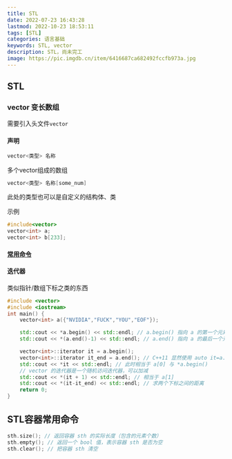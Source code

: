 ```yaml
---
title: STL
date: 2022-07-23 16:43:28
lastmod: 2022-10-23 18:53:11
tags: [STL]
categories: 语言基础
keywords: STL, vector
description: STL，尚未完工
image: https://pic.imgdb.cn/item/6416687ca682492fccfb973a.jpg
---
```


## STL

### vector 变长数组
需要引入头文件`vector`
#### 声明
```C++
vector<类型> 名称
```
多个vector组成的数组
```C++
vector<类型> 名称[some_num]
```
此处的类型也可以是自定义的结构体、类

示例
```C++
#include<vector>
vector<int> a;
vector<int> b[233];
```
#### [常用命令](##STL容器常用命令)
#### 迭代器
类似指针/数组下标之类的东西

```C++
#include <vector>
#include <iostream>
int main() {
    vector<int> a({"NVIDIA","FUCK","YOU","EOF"});

    std::cout << *a.begin() << std::endl; // a.begin() 指向 a 的第一个元素 此处相当于 a[0]
    std::cout << *(a.end()-1) << std::endl; // a.end() 指向 a 的最后一个元素的后一位，直接使用是越界访问，此处相当于 a[a.size()-1]

    vector<int>::iterator it = a.begin();
    vector<int>::iterator it_end = a.end(); // C++11 显然使用 auto it=a.begin(); 更好写
    std::cout << *it << std::endl; // 此时相当于 a[0] 与 *a.begin()
    // vector 的迭代器是一个随机访问迭代器，可以加减
    std::cout << *(it + 1) << std::endl; // 相当于 a[1]
    std::cout << *(it-it_end) << std::endl; // 求两个下标之间的距离
    return 0;
}
```

## STL容器常用命令
```C++
sth.size(); // 返回容器 sth 的实际长度（包含的元素个数）
sth.empty(); // 返回一个 bool 值，表示容器 sth 是否为空
sth.clear(); // 把容器 sth 清空
```